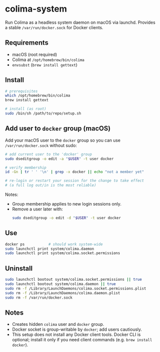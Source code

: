 # colima-system

Run Colima as a headless system daemon on macOS via launchd. Provides a stable `/var/run/docker.sock` for Docker clients.

## Requirements
- macOS (root required)
- Colima at `/opt/homebrew/bin/colima`
- `envsubst` (`brew install gettext`)

## Install
```bash
# prerequisites
which /opt/homebrew/bin/colima
brew install gettext

# install (as root)
sudo /bin/sh /path/to/repo/setup.sh
```

## Add user to `docker` group (macOS)

Add your macOS user to the `docker` group so you can use `/var/run/docker.sock` without sudo:

```bash
# add current user to the 'docker' group
sudo dseditgroup -o edit -a "$USER" -t user docker

# verify membership
id -Gn | tr ' ' '\n' | grep -x docker || echo "not a member yet"

# re-login or restart your session for the change to take effect
# (a full log out/in is the most reliable)
```

Notes:
- Group membership applies to new login sessions only.
- Remove a user later with:
  ```bash
  sudo dseditgroup -o edit -d "$USER" -t user docker
  ```

## Use
```bash
docker ps           # should work system-wide
sudo launchctl print system/colima.daemon
sudo launchctl print system/colima.socket.permissions
```

## Uninstall
```bash
sudo launchctl bootout system/colima.socket.permissions || true
sudo launchctl bootout system/colima.daemon || true
sudo rm -f /Library/LaunchDaemons/colima.socket.permissions.plist
sudo rm -f /Library/LaunchDaemons/colima.daemon.plist
sudo rm -f /var/run/docker.sock
```

## Notes
- Creates hidden `colima` user and `docker` group.
- Docker socket is group-writable by `docker`; add users cautiously.
- This setup does not install any Docker client tools. Docker CLI is optional; install it only if you need client commands (e.g. `brew install docker`).

